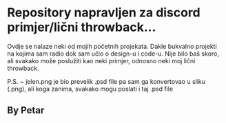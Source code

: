 # Repository napravljen za discord primjer/lični throwback...

Ovdje se nalaze neki od mojih početnih projekata. Dakle bukvalno projekti na kojima sam radio dok sam učio o design-u i code-u. Nije bilo baš skoro, ali svakako može poslužiti kao neki primjer, odnosno neki moj lični throwback.

P.S. ~ jelen.png je bio prevelik .psd file pa sam ga konvertovao u sliku (.png), ali koga zanima, svakako mogu poslati i taj .psd file

## By Petar
